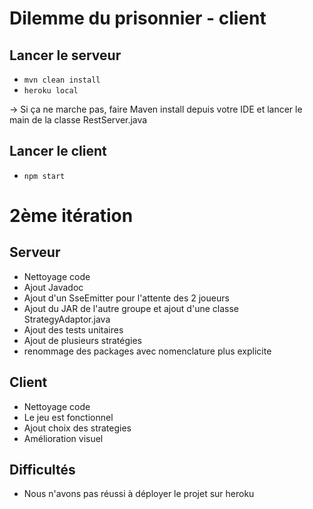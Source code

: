 # Dilemme du prisonnier - client

## Lancer le serveur
- `mvn clean install`
- `heroku local`

-> Si ça ne marche pas, faire Maven install depuis votre IDE et lancer le main de la classe RestServer.java

## Lancer le client
- `npm start`

# 2ème itération
## Serveur
- Nettoyage code 
- Ajout Javadoc
- Ajout d'un SseEmitter pour l'attente des 2 joueurs
- Ajout du JAR de l'autre groupe et ajout d'une classe StrategyAdaptor.java
- Ajout des tests unitaires 
- Ajout de plusieurs stratégies
- renommage des packages avec nomenclature plus explicite

## Client
- Nettoyage code
- Le jeu est fonctionnel
- Ajout choix des strategies
- Amélioration visuel 

## Difficultés
- Nous n'avons pas réussi à déployer le projet sur heroku

